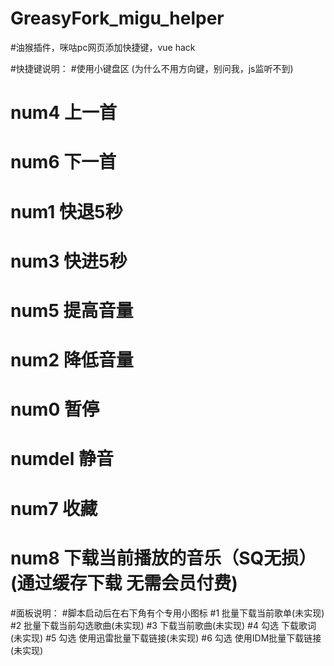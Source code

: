 # GreasyFork_migu_helper
#油猴插件，咪咕pc网页添加快捷键，vue hack

#快捷键说明：
#使用小键盘区 (为什么不用方向键，别问我，js监听不到)
# num4 上一首
# num6 下一首

# num1 快退5秒
# num3 快进5秒

# num5 提高音量
# num2 降低音量

# num0   暂停
# numdel 静音

# num7 收藏
# num8 下载当前播放的音乐（SQ无损）  (通过缓存下载 无需会员付费)

#面板说明：
#脚本启动后在右下角有个专用小图标
#1 批量下载当前歌单(未实现)
#2 批量下载当前勾选歌曲(未实现)
#3 下载当前歌曲(未实现)
#4 勾选 下载歌词(未实现)
#5 勾选 使用迅雷批量下载链接(未实现)
#6 勾选 使用IDM批量下载链接(未实现)
